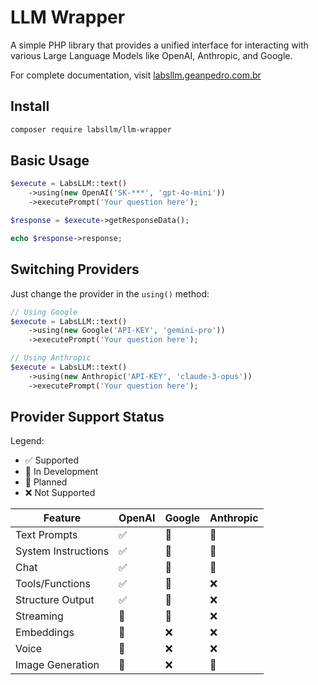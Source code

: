 # LLM Wrapper

A simple PHP library that provides a unified interface for interacting with various Large Language Models like OpenAI, Anthropic, and Google.

For complete documentation, visit [labsllm.geanpedro.com.br](https://labsllm.geanpedro.com.br/)

## Install

```bash
composer require labsllm/llm-wrapper
```

## Basic Usage

```php
$execute = LabsLLM::text()
    ->using(new OpenAI('SK-***', 'gpt-4o-mini'))
    ->executePrompt('Your question here');

$response = $execute->getResponseData();

echo $response->response;
```

## Switching Providers

Just change the provider in the `using()` method:

```php
// Using Google
$execute = LabsLLM::text()
    ->using(new Google('API-KEY', 'gemini-pro'))
    ->executePrompt('Your question here');

// Using Anthropic
$execute = LabsLLM::text()
    ->using(new Anthropic('API-KEY', 'claude-3-opus'))
    ->executePrompt('Your question here');
```

## Provider Support Status

Legend:
- ✅ Supported
- 🚧 In Development
- 📅 Planned
- ❌ Not Supported

| Feature | OpenAI | Google | Anthropic |
|---------|--------|-----------|--------|
| Text Prompts | ✅ | 🚧 | 📅 |
| System Instructions | ✅ | 🚧 | 📅 |
| Chat | ✅ | 🚧 | 📅 |
| Tools/Functions | ✅ | 📅 | ❌ 
| Structure Output | ✅ | 📅 | ❌ |
| Streaming | 🚧 | 📅 | ❌ |
| Embeddings | 📅 | ❌ | ❌ |
| Voice | 📅 | ❌ | ❌ |
| Image Generation | 📅 | ❌ | 📅 | 